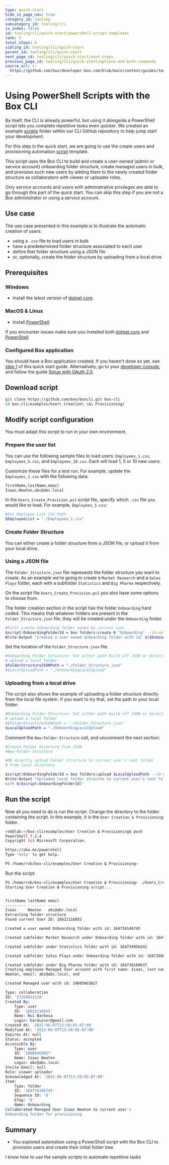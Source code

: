 ```yaml
---
type: quick-start
hide_in_page_nav: true
category_id: tooling
subcategory_id: tooling/cli
is_index: false
id: tooling/cli/quick-start/powershell-script-templates
rank: 5
total_steps: 6
sibling_id: tooling/cli/quick-start
parent_id: tooling/cli/quick-start
next_page_id: tooling/cli/quick-start/next-steps
previous_page_id: tooling/cli/quick-start/options-and-bulk-commands
source_url: >-
  https://github.com/box/developer.box.com/blob/main/content/guides/tooling/cli/quick-start/5-powershell-script-templates.md
---
```

# Using PowerShell Scripts with the Box CLI

By itself, the CLI is already powerful, but using it alongside a PowerShell
script lets you complete repetitive tasks even quicker. We created an example
[scripts][scripts] folder within our CLI GitHub repository to help
jump start your development.

For this step in the quick start, we are going to use the
create users and provisioning automation [script][script-1]
template.

This script uses the Box CLI to build and create a user-owned
(admin or service account) onboarding folder structure,
create managed users in bulk,
and provision such new users by adding them to the newly created
folder structure as collaborators with viewer or uploader roles.

<Message type=warning>

Only service accounts and users with administrative privileges are able
to go through this part of the quick start. You can skip this step if you
are not a Box administrator or using a service account.

</Message>

<!-- INSERT VIDEO ONCE COMPLETE HERE-->

## Use case

The use case presented in this example is to illustrate the automatic
creation of users:

- using a `.csv` file to load users in bulk
- have a predetermined folder structure associated to each user
- define that folder structure using a JSON file
- or, optionally, create the folder structure by uploading from a local drive

## Prerequisites

### Windows

- Install the latest version of [dotnet core](https://dotnet.microsoft.com/download).

### MacOS & Linux

- Install [PowerShell][pwsh]

If you encounter issues make sure you installed both
[dotnet core](https://dotnet.microsoft.com/download) and
[PowerShell][pwsh]

### Configured Box application

You should have a Box application created.
If you haven't done so yet, see [step 1][Step 1] of this quick start guide.
Alternatively, go to your [developer console][console], and follow the guide
[Setup with OAuth 2.0][auth].

## Download script

```bash
git clone https://github.com/box/boxcli.git box-cli
cd box-cli/examples/User\ Creation\ \&\ Provisioning/
```

## Modify script configuration

You must adapt this script to run in your own environment.

### Prepare the user list

You can use the following sample files to load users:
`Employees_1.csv`, `Employees_5.csv`, and `Employees_10.csv`.
Each will load 1, 5 or 10 new users.

Customize these files for a test run. For example, update the
`Employees_1.csv` with the following data:

```bash
firstName,lastName,email
Isaac,Newton,abc@abc.local
```

In the `Users_Create_Provision.ps1` script file, specify which `.csv`
file you would like to load. For example, `Employees_1.csv`:

```bash
#Set Employee List CSV Path
$EmployeeList = "./Employees_1.csv"
```

### Create Folder Structure

You can either create a folder structure from a JSON
file, or upload it from your local drive.

### Using a JSON file

The `Folder_Structure.json` file represents the folder structure you want to create.
As an example we're going to create a `Market Research` and a `Sales Plays`
folder, each with a subfolder `Statistics` and `Big Pharma` respectively.

On the script file `Users_Create_Provision.ps1` you also have some options to
choose from.

The folder creation section in the script has the folder `Onboarding` hard
coded. This means that whatever folders are present
in the `Folder_Structure.json` file,
they will be created under the `Onboarding` folder.

```bash
#First create Onboarding folder owned by current user
$script:OnboardingFolderId = box folders:create 0 "Onboarding" --id-only 
Write-Output "Created a user owned Onboarding folder with id: $($OnboardingFolderId)"
```

Set the location of the `Folder_Structure.json` file.

```bash
#Onboarding Folder Structure: Set either path build off JSON or directly
# upload a local folder
$FolderStructureJSONPath = "./Folder_Structure.json"
#$LocalUploadPath = "./OnboardingLocalUpload"
```

### Uploading from a local drive

The script also shows the example of uploading a folder structure directly
from the local file system.
If you want to try that, set the path to your local folder:

```bash
#Onboarding Folder Structure: Set either path build off JSON or directly
# upload a local folder
#$FolderStructureJSONPath = "./Folder_Structure.json"
$LocalUploadPath = "./OnboardingLocalUpload"
```

Comment the `New-Folder-Structure` call, and uncomment the next section:

```bash
#Create Folder Structure from JSON
#New-Folder-Structure

#OR directly upload Folder structure to current user's root folder
# from local directory

$script:OnboardingFolderId = box folders:upload $LocalUploadPath --id-only
Write-Output "Uploaded local folder structre to current user's root folder 
with $($script:OnboardingFolderId)"
```

## Run the script

Now all you need to do is run the script.
Change the directory to the folder containing the script.
In this example, it is the `User Creation & Provisioning`
folder.

```bash
rvb@lab:~/box-cli/examples/User Creation & Provisioning$ pwsh
PowerShell 7.2.4
Copyright (c) Microsoft Corporation.

https://aka.ms/powershell
Type 'help' to get help.

PS /home/rvb/box-cli/examples/User Creation & Provisioning>
```

Run the script:

```bash
PS /home/rvb/box-cli/examples/User Creation & Provisioning> ./Users_Create_Provision.ps1
Starting User Creation & Provisioning script...


firstName lastName email
--------- -------- -----
Isaac     Newton   abc@abc.local
Extracting folder structure
Found current User ID: 18622116055

Created a user owned Onboarding folder with id: 164734146745

Created subfolder Market Research under Onboarding folder with id: 164735375585

Created subfolder under Statistics folder with id: 164734956242

Created subfolder Sales Plays under Onboarding folder with id: 164735683001

Created subfolder under Big Pharma folder with id: 164736160637
Creating employee Managed User account with first name: Isaac, last name: 
Newton, email: abc@abc.local, and

Created Managed user with id: 19605663027

Type: collaboration
ID: '37250833128'
Created By:
    Type: user
    ID: '18622116055'
    Name: Rui Barbosa
    Login: barduinor@gmail.com
Created At: '2022-06-07T13:58:05-07:00'
Modified At: '2022-06-07T13:58:05-07:00'
Expires At: null
Status: accepted
Accessible By:
    Type: user
    ID: '19605663027'
    Name: Isaac Newton
    Login: abc@abc.local
Invite Email: null
Role: viewer uploader
Acknowledged At: '2022-06-07T13:58:05-07:00'
Item:
    Type: folder
    ID: '164734146745'
    Sequence ID: '0'
    ETag: '0'
    Name: Onboarding
Collaborated Managed User Isaac Newton to current user's 
Onboarding folder for provisioning
```

## Summary

- You explored automation using a PowerShell script with the
Box CLI to provision users
and create their initial folder tree.

<Next>

I know how to use the sample scripts to automate repetitive tasks

</Next>

[scripts]: https://github.com/box/boxcli/tree/main/examples
[script-1]: https://github.com/box/boxcli/tree/main/examples/User%20Creation%20&%20Provisioning
[jwt-cli]: g://tooling/cli/jwt-cli
[pwsh]: https://docs.microsoft.com/en-us/powershell/scripting/install/installing-powershell?view=powershell-7.2
[Step 1]: g://tooling/cli/quick-start/create-oauth-app/
[console]: https://app.box.com/developers/console
[auth]: g://authentication/oauth2/oauth2-setup